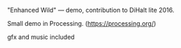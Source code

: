"Enhanced Wild" — demo, contribution to DiHalt lite 2016.

Small demo in Processing. (https://processing.org/)

gfx and music included